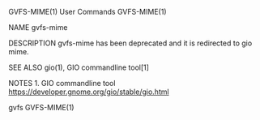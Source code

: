 GVFS-MIME(1)                                                                                    User Commands                                                                                    GVFS-MIME(1)

NAME
       gvfs-mime

DESCRIPTION
       gvfs-mime has been deprecated and it is redirected to gio mime.

SEE ALSO
       gio(1), GIO commandline tool[1]

NOTES
        1. GIO commandline tool
           https://developer.gnome.org/gio/stable/gio.html

gvfs                                                                                                                                                                                             GVFS-MIME(1)
